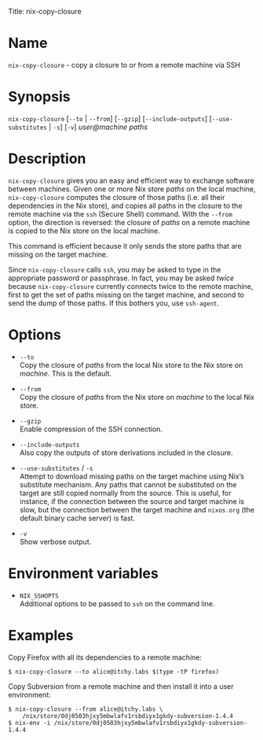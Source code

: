 Title: nix-copy-closure

# Name

`nix-copy-closure` - copy a closure to or from a remote machine via SSH

# Synopsis

`nix-copy-closure`
  [`--to` | `--from`]
  [`--gzip`]
  [`--include-outputs`]
  [`--use-substitutes` | `-s`]
  [`-v`]
  _user@machine_ _paths_

# Description

`nix-copy-closure` gives you an easy and efficient way to exchange
software between machines.  Given one or more Nix store _paths_ on the
local machine, `nix-copy-closure` computes the closure of those paths
(i.e. all their dependencies in the Nix store), and copies all paths
in the closure to the remote machine via the `ssh` (Secure Shell)
command.  With the `--from` option, the direction is reversed: the
closure of _paths_ on a remote machine is copied to the Nix store on
the local machine.

This command is efficient because it only sends the store paths
that are missing on the target machine.

Since `nix-copy-closure` calls `ssh`, you may be asked to type in the
appropriate password or passphrase.  In fact, you may be asked _twice_
because `nix-copy-closure` currently connects twice to the remote
machine, first to get the set of paths missing on the target machine,
and second to send the dump of those paths.  If this bothers you, use
`ssh-agent`.

# Options

  - `--to`  
    Copy the closure of _paths_ from the local Nix store to the Nix
    store on _machine_. This is the default.

  - `--from`  
    Copy the closure of _paths_ from the Nix store on _machine_ to the
    local Nix store.

  - `--gzip`  
    Enable compression of the SSH connection.

  - `--include-outputs`  
    Also copy the outputs of store derivations included in the closure.

  - `--use-substitutes` / `-s`  
    Attempt to download missing paths on the target machine using Nix’s
    substitute mechanism.  Any paths that cannot be substituted on the
    target are still copied normally from the source.  This is useful,
    for instance, if the connection between the source and target
    machine is slow, but the connection between the target machine and
    `nixos.org` (the default binary cache server) is
    fast.

  - `-v`  
    Show verbose output.

# Environment variables

  - `NIX_SSHOPTS`  
    Additional options to be passed to `ssh` on the command
    line.

# Examples

Copy Firefox with all its dependencies to a remote machine:

```console
$ nix-copy-closure --to alice@itchy.labs $(type -tP firefox)
```

Copy Subversion from a remote machine and then install it into a user
environment:

```console
$ nix-copy-closure --from alice@itchy.labs \
    /nix/store/0dj0503hjxy5mbwlafv1rsbdiyx1gkdy-subversion-1.4.4
$ nix-env -i /nix/store/0dj0503hjxy5mbwlafv1rsbdiyx1gkdy-subversion-1.4.4
```
